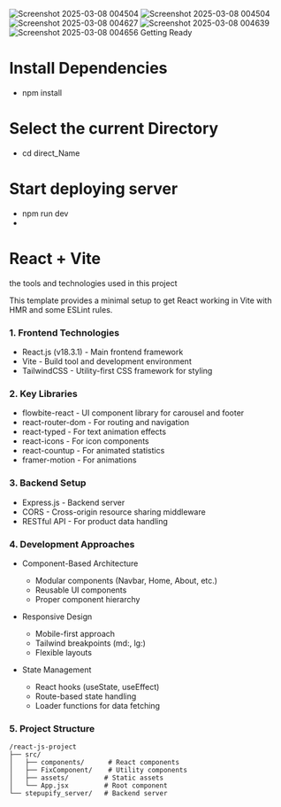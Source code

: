 ![Screenshot 2025-03-08 004504](https://github.com/user-attachments/assets/5a5a830d-130f-494e-8d9c-018c0d5fe530)
![Screenshot 2025-03-08 004504](https://github.com/user-attachments/assets/bbfa925b-423c-4f52-8f92-6d9093de905b)
![Screenshot 2025-03-08 004627](https://github.com/user-attachments/assets/464d1e13-5ca8-4a69-8dbc-32ca2c3b4929)
![Screenshot 2025-03-08 004639](https://github.com/user-attachments/assets/5dcc6553-593c-45d5-9be0-5ee54a873336)
![Screenshot 2025-03-08 004656](https://github.com/user-attachments/assets/835aa57c-d27a-4d81-a679-934d0d536aab)
Getting Ready 
# Install Dependencies
 - npm install
# Select the current Directory
 - cd direct_Name
# Start deploying server
 - npm run dev
 - 
# React + Vite
the tools and technologies used in this project 

This template provides a minimal 
setup to get React working in Vite with HMR and some ESLint rules.
### 1. Frontend Technologies
- React.js (v18.3.1) - Main frontend framework
- Vite - Build tool and development environment
- TailwindCSS - Utility-first CSS framework for styling
### 2. Key Libraries
- flowbite-react - UI component library for carousel and footer
- react-router-dom - For routing and navigation
- react-typed - For text animation effects
- react-icons - For icon components
- react-countup - For animated statistics
- framer-motion - For animations
### 3. Backend Setup
- Express.js - Backend server
- CORS - Cross-origin resource sharing middleware
- RESTful API - For product data handling
### 4. Development Approaches
- Component-Based Architecture
  
  - Modular components (Navbar, Home, About, etc.)
  - Reusable UI components
  - Proper component hierarchy
- Responsive Design
  
  - Mobile-first approach
  - Tailwind breakpoints (md:, lg:)
  - Flexible layouts
- State Management
  
  - React hooks (useState, useEffect)
  - Route-based state handling
  - Loader functions for data fetching
### 5. Project Structure
```plaintext
/react-js-project
├── src/
│   ├── components/      # React components
│   ├── FixComponent/    # Utility components
│   ├── assets/         # Static assets
│   └── App.jsx         # Root component
└── stepupify_server/   # Backend server
 ```
